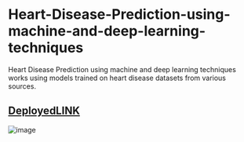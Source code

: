 # Heart-Disease-Prediction-using-machine-and-deep-learning-techniques
Heart Disease Prediction using machine and deep learning techniques works using models trained on heart disease datasets from various sources.



## [DeployedLINK](https://heart-disease-prediction-using-ml.streamlit.app/)


![image](https://github.com/nano-bot01/Heart-Disease-Prediction-using-machine-and-deep-learning-techniques/assets/78251168/b1d4a2b3-c7c6-4ba8-ba6a-dd5f68fa5b97)


